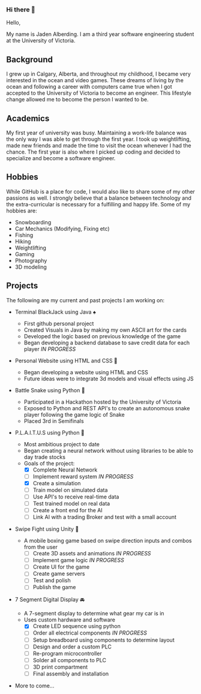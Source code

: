 ### Hi there 👋
Hello, 

My name is Jaden Alberding. I am a third year software engineering student at the University of Victoria.

## Background

I grew up in Calgary, Alberta, and throughout my childhood, I became very interested in the ocean and video games. These dreams of living by the ocean and following a career with computers came true when I got accepted to the University of Victoria to become an engineer. This lifestyle change allowed me to become the person I wanted to be. 

## Academics

My first year of university was busy. Maintaining a work-life balance was the only way I was able to get through the first year. I took up weightlifting, made new friends and made the time to visit the ocean whenever I had the chance. The first year is also where I picked up coding and decided to specialize and become a software engineer.

## Hobbies

While GitHub is a place for code, I would also like to share some of my other passions as well. I strongly believe that a balance between technology and the extra-curricular is necessary for a fulfilling and happy life. Some of my hobbies are:

- Snowboarding
- Car Mechanics (Modifying, Fixing etc)
- Fishing
- Hiking
- Weightlifting
- Gaming
- Photography
- 3D modeling

## Projects

The following are my current and past projects I am working on:

- Terminal BlackJack using Java :spades:
  - First github personal project
  - Created Visuals in Java by making my own ASCII art for the cards
  - Developed the logic based on previous knowledge of the game
  - Began developing a backend database to save credit data for each player _IN PROGRESS_

- Personal Website using HTML and CSS :open_file_folder: 
  - Began developing a website using HTML and CSS
  - Future ideas were to integrate 3d models and visual effects using JS

- Battle Snake using Python :snake:
  - Participated in a Hackathon hosted by the University of Victoria
  - Exposed to Python and REST API's to create an autonomous snake player following the game logic of Snake
  - Placed 3rd in Semifinals 

- P.L.A.I.T.U.S using Python :robot:
  - Most ambitious project to date
  - Began creating a neural network without using libraries to be able to day trade stocks
  - Goals of the project:
    - [X] Complete Neural Network
    - [ ] Implement reward system _IN PROGRESS_
    - [X] Create a simulation
    - [ ] Train model on simulated data
    - [ ] Use API's to receive real-time data
    - [ ] Test trained model on real data
    - [ ] Create a front end for the AI
    - [ ] Link AI with a trading Broker and test with a small account

- Swipe Fight using Unity :boxing_glove:
  - A mobile boxing game based on swipe direction inputs and combos from the user
    - [ ] Create 3D assets and animations  _IN PROGRESS_
    - [ ] Implement game logic  _IN PROGRESS_
    - [ ] Create UI for the game
    - [ ] Create game servers 
    - [ ] Test and polish
    - [ ] Publish the game 

- 7 Segment Digital Display :oncoming_automobile:
  - A 7-segment display to determine what gear my car is in
  - Uses custom hardware and software
    - [X] Create LED sequence using python
    - [ ] Order all electrical components _IN PROGRESS_
    - [ ] Setup breadboard using components to determine layout
    - [ ] Design and order a custom PLC 
    - [ ] Re-program microcontroller
    - [ ] Solder all components to PLC
    - [ ] 3D print compartment
    - [ ] Final assembly and installation

- More to come...

